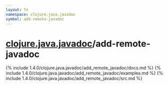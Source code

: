 ```yaml
---
layout: fn
namespace: clojure.java.javadoc
symbol: add-remote-javadoc
---
```


# [clojure.java.javadoc](../)/add-remote-javadoc

{% include 1.4.0/clojure.java.javadoc/add_remote_javadoc/docs.md %}
{% include 1.4.0/clojure.java.javadoc/add_remote_javadoc/examples.md %}
{% include 1.4.0/clojure.java.javadoc/add_remote_javadoc/src.md %}

